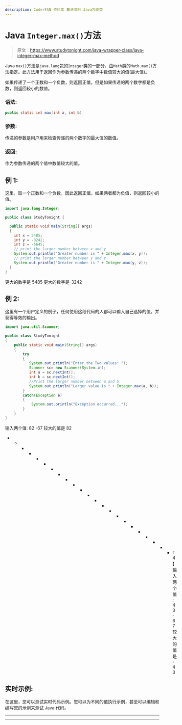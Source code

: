 ```yaml
---
description: CoderFAN 资料库 算法资料 Java包装类
---
```


# Java `Integer.max()`方法

> 原文：<https://www.studytonight.com/java-wrapper-class/java-integer-max-method>

Java `max()`方法是`java.lang`包的`Integer`类的一部分，由`Math`类的`Math.max()`方法指定。此方法用于返回作为参数传递的两个数字中数值较大的值(最大值)。

如果传递了一个正数和一个负数，则返回正值，但是如果传递的两个数字都是负数，则返回较小的数值。

### 语法:

```java
public static int max(int a, int b) 
```

### 参数:

传递的参数是用户用来检查传递的两个数字的最大值的数值。

### 返回:

作为参数传递的两个值中数值较大的值。

## 例 1:

这里，取一个正数和一个负数，因此返回正值，如果两者都为负值，则返回较小的值。

```java
import java.lang.Integer;

public class StudyTonight {

  public static void main(String[] args) 
  {
    int x = 5485;
    int y = -3242;
    int z = -5645;
    // print the larger number between x and y 
    System.out.println("Greater number is " + Integer.max(x, y)); 
    // print the larger number between y and z
    System.out.println("Greater number is " + Integer.max(y, z)); 
  }
}
```

更大的数字是 5485
更大的数字是-3242

## 例 2:

这里有一个用户定义的例子，任何使用这段代码的人都可以输入自己选择的值，并获得等效的输出。

```java
import java.util.Scanner; 

public class StudyTonight
{  
    public static void main(String[] args) 
    {  
        try
        {
           System.out.println("Enter the Two values: ");  
           Scanner sc= new Scanner(System.in);  
           int a = sc.nextInt();  
           int b = sc.nextInt();              
           //Print the larger number between a and b 
           System.out.println("Larger value is " + Integer.max(a, b)); 
        }
        catch(Exception e)
        {
            System.out.println("Exception occurred...");
        }
    }  
} 
```

输入两个值:
82 -67
较大的值是 82
* * * * * * * * * * * * * * * * * * * * * * * T4】输入两个值:
43-67
较大的值是-43

## 实时示例:

在这里，您可以测试实时代码示例。您可以为不同的值执行示例，甚至可以编辑和编写您的示例来测试 Java 代码。

* * *

* * *